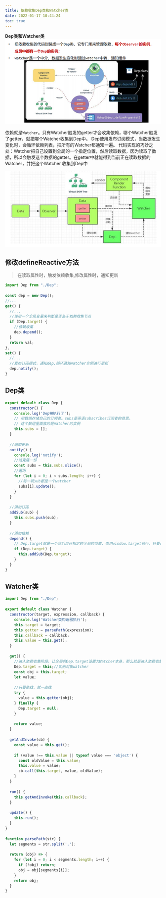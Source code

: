 ```yaml
---
title: 依赖收集Dep类和Watcher类
date: 2022-01-17 10:44:24
toc: true
---
```


**Dep类和Watcher类**
![reactive](/assets/vueImg/vueSource/reactive7.png "reactive")

依赖就是`Watcher`。只有Watcher触发的getter才会收集依赖，哪个Watcher触发了getter，就把哪个Watcher收集到Dep中。 
Dep使用发布订阅模式，当数据发生变化时，会循环依赖列表，把所有的Watcher都通知一遍。 
代码实现的巧妙之处：Watcher把自己设置到全局的一个指定位置，然后读取数据，因为读取了数据，所以会触发这个数据的getter。在getter中就能得到当前正在读取数据的Watcher，并把这个Watcher 收集到Dep中

![reactive](/assets/vueImg/vueSource/reactive8.png "reactive")

## 修改defineReactive方法
>在读取属性时，触发依赖收集,修改属性时，通知更新
```js
import Dep from "./Dep";

const dep = new Dep();
//...
get() {
  //...
  //使用一个全局变量来判断是否处于依赖收集节点
  if (Dep.target) {
    //依赖收集
    dep.depend();
  }
  return val;
},
set() {
  //...
  //发布订阅模式，通知dep,循环通知Watcher实例进行更新
  dep.notify(); 
}
```

## Dep类
```js
export default class Dep {
  constructor() {
    console.log('Dep被执行了');
    // 用数组存储自己的订阅者。subs是英语subscribes订阅者的意思。
    // 这个数组里面放的是Watcher的实例
    this.subs = [];
  }

  //通知更新
  notify() {
    console.log('notify');
    //浅克隆一份
    const subs = this.subs.slice();
    //遍历
    for (let i = 0; i < subs.length; i++) {
      //每一项sub都是一个watcher
      subs[i].update();
    }
  }

  //添加订阅
  addSub(sub) {
    this.subs.push(sub);
  }

  //添加依赖
  depend() {
    // Dep.target就是一个我们自己指定的全局的位置，你用window.target也行，只要是全局唯一，没有歧义就行
    if (Dep.target) {
      this.addSub(Dep.target);
    }
  }
}
```

## Watcher类
```js
import Dep from "./Dep";

export default class Watcher {
  constructor(target, expression, callback) {
    console.log('Watcher类构造器执行');
    this.target = target;
    this.getter = parsePath(expression);
    this.callback = callback;
    this.value = this.get();
  }

  get() {
    //进入依赖收集阶段。让全局的Dep.target设置为Watcher本身，那么就是进入依赖收集阶段
    Dep.target = this;//实例对象watcher
    const obj = this.target;
    let value;

    //只要能找，就一直找
    try {
      value = this.getter(obj);
    } finally {
      Dep.target = null;
    }

    return value;
  }

  getAndInvoke(cb) {
    const value = this.get();

    if (value !== this.value || typeof value === 'object') {
      const oldValue = this.value;
      this.value = value;
      cb.call(this.target, value, oldValue);
    }
  }

  run() {
    this.getAndInvoke(this.callback);
  }

  update() {
    this.run();
  }
}

function parsePath(str) {
  let segments = str.split('.');

  return (obj) => {
    for (let i = 0; i < segments.length; i++) {
      if (!obj) return;
      obj = obj[segments[i]];
    }
    return obj;
  }
}
```
